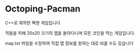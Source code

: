 # Octoping-Pacman
C++로 제작한 팩맨 게임입니다


적들을 피해 20x20 크기의 맵을 돌아다니며 모든 코인을 먹는 게임입니다.

map.txt 파일을 수정하여 직접 맵 정보를 원하는 대로 바꿀 수도 있습니다
